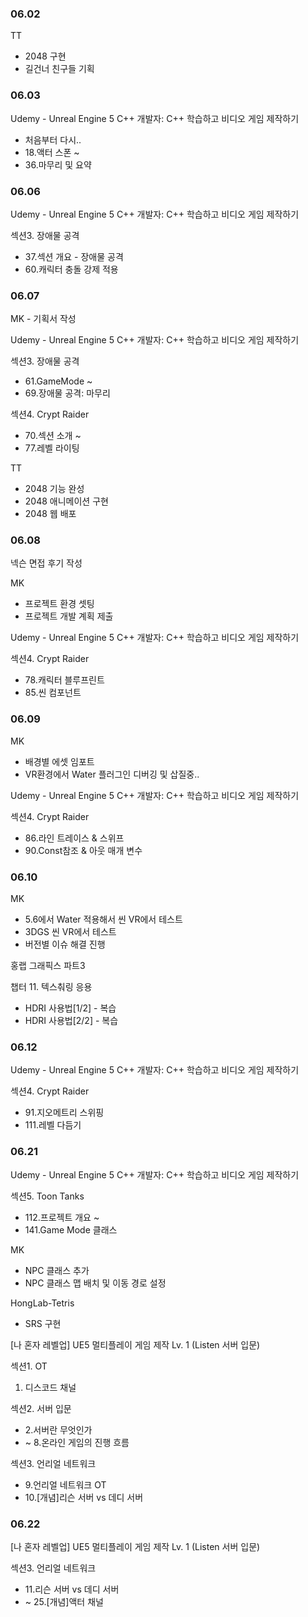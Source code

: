 ### 06.02

TT

- 2048 구현
- 길건너 친구들 기획

### 06.03

Udemy - Unreal Engine 5 C++ 개발자: C++ 학습하고 비디오 게임 제작하기

- 처음부터 다시..
- 18.액터 스폰 ~
- 36.마무리 및 요약


### 06.06

Udemy - Unreal Engine 5 C++ 개발자: C++ 학습하고 비디오 게임 제작하기

섹션3. 장애물 공격

- 37.섹션 개요 - 장애물 공격
- 60.캐릭터 충돌 강제 적용

### 06.07

MK - 기획서 작성

Udemy - Unreal Engine 5 C++ 개발자: C++ 학습하고 비디오 게임 제작하기

섹션3. 장애물 공격

- 61.GameMode ~
- 69.장애물 공격: 마무리

섹션4. Crypt Raider

- 70.섹션 소개 ~
- 77.레벨 라이팅

TT

- 2048 기능 완성
- 2048 애니메이션 구현
- 2048 웹 배포

### 06.08

넥슨 면접 후기 작성

MK

- 프로젝트 환경 셋팅
- 프로젝트 개발 계획 제출

Udemy - Unreal Engine 5 C++ 개발자: C++ 학습하고 비디오 게임 제작하기

섹션4. Crypt Raider

- 78.캐릭터 블루프린트
- 85.씬 컴포넌트

### 06.09

MK

- 배경별 에셋 임포트
- VR환경에서 Water 플러그인 디버깅 및 삽질중..

Udemy - Unreal Engine 5 C++ 개발자: C++ 학습하고 비디오 게임 제작하기

섹션4. Crypt Raider

- 86.라인 트레이스 & 스위프
- 90.Const참조 & 아웃 매개 변수

### 06.10

MK

- 5.6에서 Water 적용해서 씬 VR에서 테스트
- 3DGS 씬 VR에서 테스트
- 버전별 이슈 해결 진행

홍랩 그래픽스 파트3

챕터 11. 텍스춰링 응용

- HDRI 사용법[1/2] - 복습
- HDRI 사용법[2/2] - 복습

### 06.12

Udemy - Unreal Engine 5 C++ 개발자: C++ 학습하고 비디오 게임 제작하기

섹션4. Crypt Raider

- 91.지오메트리 스위핑
- 111.레벨 다듬기

### 06.21

Udemy - Unreal Engine 5 C++ 개발자: C++ 학습하고 비디오 게임 제작하기

섹션5. Toon Tanks
- 112.프로젝트 개요 ~
- 141.Game Mode 클래스

MK

- NPC 클래스 추가
- NPC 클래스 맵 배치 및 이동 경로 설정

HongLab-Tetris

- SRS 구현

[나 혼자 레벨업] UE5 멀티플레이 게임 제작 Lv. 1 (Listen 서버 입문)

섹션1. OT

1. 디스코드 채널

섹션2. 서버 입문

- 2.서버란 무엇인가
- ~ 8.온라인 게임의 진행 흐름

섹션3. 언리얼 네트워크

- 9.언리얼 네트워크 OT
- 10.[개념]리슨 서버 vs 데디 서버

### 06.22

[나 혼자 레벨업] UE5 멀티플레이 게임 제작 Lv. 1 (Listen 서버 입문)

섹션3. 언리얼 네트워크

- 11.리슨 서버 vs 데디 서버
- ~ 25.[개념]액터 채널